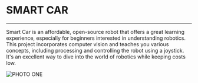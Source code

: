 <H1>SMART CAR</H1>
    <hr>
    <p>Smart Car is an affordable, open-source robot that offers a great learning experience, especially for beginners interested in understanding robotics. This project incorporates computer vision and teaches you various concepts, including processing and controlling the robot using a joystick. It's an excellent way to dive into the world of robotics while keeping costs low. </p>

![PHOTO ONE](https://github.com/PIEspace/SMART-CAR-/assets/134577378/8fed146e-c41d-4033-9dae-15f085c3fb9a)
